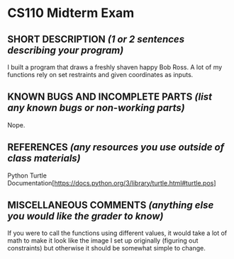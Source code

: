 # CS110 Midterm Exam

## SHORT DESCRIPTION *(1 or 2 sentences describing your program)*

I built a program that draws a freshly shaven happy Bob Ross. A lot of my functions rely on set restraints and given coordinates as inputs.

## KNOWN BUGS AND INCOMPLETE PARTS *(list any known bugs or non-working parts)*
Nope.

## REFERENCES *(any resources you use outside of class materials)*
Python Turtle Documentation[https://docs.python.org/3/library/turtle.html#turtle.pos] 

## MISCELLANEOUS COMMENTS *(anything else you would like the grader to know)*

If you were to call the functions using different values, it would take a lot of math to make it look like the image I set up originally (figuring out constraints) but otherwise it should be somewhat simple to change.